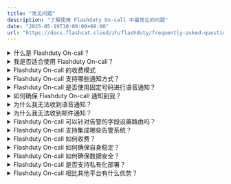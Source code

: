 ```yaml
---
title: "常见问题"
description: "了解使用 Flashduty On-call 中最常见的问题"
date: "2025-05-19T10:00:00+08:00"
url: "https://docs.flashcat.cloud/zh/flashduty/frequently-asked-questions"
---
```


<details>
  <summary>什么是 Flashduty On-call？</summary>
   Flashduty On-call 的定位是一站式告警响应平台。我们为IT从业者提供值班、告警降噪、升级和自动化能力，加速企业故障响应，减少损失。
</details>
<details>
  <summary>我是否适合使用 Flashduty On-call？</summary>
  如果您的组织或团队存在以下情况，您应该使用 Flashduty On-call ：
   
  - 需要一个地方收集公司内所有来源的告警，统一处理、跟踪和分析。
  - 需要将告警分级，使用不同通道动态通知到关键人员，需要自动升级流程避免告警无人处理。
  - 日常处理告警占用大部分精力，需要告警降噪解决告警疲劳问题。
</details>

<details>
  <summary> Flashduty On-call 的收费模式 </summary>


 Flashduty On-call 的收费模式是基于购买的 License 数量，每个 License 可以对应一个账户成员。例如，您只购买了一个 License，则仅有一个成员可以使用 Flashduty On-call 的全部功能。不过您仍然可以邀请更多成员加入，但只有拥有 License 的成员才能成对平台进行操作配置，其他成员则**无法使用平台任何功能**（仅限于接收故障通知）。具体区别如下：

#### License 分配方式

- 管理者可以通过主动分配的方式，将 License 分配给不同成员。
- 在分配 License 的时候，可以设置 License 的类型。
- 固定类型：在购买有效期内长期有效，不会被抢占，适用于需要参与处理故障、参与配置业务的场景。
- 临时类型：每个周期结束时自动释放，在有足够 License 的情况下，可以通过分配或抢占的模式占用。

#### 无 License 的成员

- 不能使用任何功能，包括查看故障列表/详情，**只能被动接收告警消息**，比如将故障消息通过邮件、短信、电话等IM群消息的方式通知到该成员。
- 在配置分派策略的时候是可以选择将故障消息通知给没有 License 的成员。
- 没有 License 的成员，即使接收到故障消息，也无法对其进行查看、关闭等操作。
- 没有 License 的成员共享租户的的邮件、短信、电话套餐额度。
- 没有 License 的成员在登录控制台进行查看/处理等操作的时候，会提示没有权限。

</details>


<details>
  <summary> Flashduty On-call 支持哪些通知方式？</summary>

| 通道 |  单聊  | 群聊 |
| --- | -------- | ---- |
| 语音    | ✅   |    |
| 短信    | ✅   |    | 
| 邮件    | ✅   |    | 
| 飞书应用 | ✅   |  ✅  |  
| 钉钉应用 | ✅   |  ✅  |
| 企微应用 | ✅   |    | 
| Slack 应用| ✅   |  ✅  | 
| Microsoft Teams 应用| ✅   |  ✅  |
| 飞书机器人    |    |  ✅  |
| 钉钉机器人    |    |  ✅  | 
| 企微机器人    |    |  ✅  | 
| Zoom 机器人    |    |  ✅  |
| Telegram 机器人    |    |  ✅  | 

</details>

<details>
  <summary> Flashduty On-call 是否使用固定号码进行语音通知？</summary>
  
  取决于推送地区，您可下载 Flashduty On-call app 并授权自动同步联系方式：  
  - 中国大陆：+86 (010)21364727、(021)32017538、(010)21364713、(010)21364708、(0571)23675454 和 (0571)23675496
  - 中国大陆以外：
    | 地区/国家 (Region/Country) | 地区码 (Code) | 显示号码 (Display Number) |
    | --- | --- | --- |
    安圭拉 (Anguilla) | (+1-264) | 16465861127
    安提瓜和巴布达 (Antigua and Barbuda) | (+1-268) | 16465861127
    阿鲁巴 (Aruba) | (+297) | 16465861127
    巴哈马 (Bahamas) | (+1-242) | 16465861127
    巴巴多斯 (Barbados) | (+1-246) | 16465861127
    伯利兹 (Belize) | (+501) | 16465861127
    百慕大 (Bermuda) | (+1-441) | 16465861127
    开曼群岛 (Cayman Islands) | (+1-345) | 16465861127
    哥斯达黎加 (Costa Rica) | (+506) | 16465861127
    多米尼克 (Dominica) | (+1-767) | 16465861127
    多米尼加共和国 (Dominican Republic) | (+1-829,1809,1849) | 16465861127
    萨尔瓦多 (El Salvador) | (+503) | 164
    格陵兰 (Greenland) | (+299) | 16465861127
    格林纳达 (Grenada) | (+1-473) | 16465861127
    瓜德罗普 (Guadeloupe) | (+590) | 16465861127
    危地马拉 (Guatemala) | (+502) | 16465861127
    海地 (Haiti) | (+509) | 16465861127
    洪都拉斯 (Honduras) | (+504) | 16465861127
    牙买加 (Jamaica) | (+1-876) | 16465861127
    马提尼克 (Martinique) | (+596) | 16465861127
    墨西哥 (Mexico) (+52) | 16465861127
    蒙特塞拉特 (Montserrat) | (+1-664) | 16465861127
    荷属安的列斯 (Netherlands Antilles) | (+599) | 16465861127
    尼加拉瓜 (Nicaragua) | (+505) | 16465861127
    巴拿马 (Panama) | (+507) | 16465861127
    波多黎各 (Puerto Rico) | (+1-787,1939) | 16465861127
    圣基茨和尼维斯 (St Kitts and Nevis) | (+1-869) | 16465861127
    圣卢西亚 (St Lucia) | (+1-758) | 16465861127
    圣皮埃尔和密克隆 (St Pierre and Miquelon) | (+508) | 16465861127
    圣文森特和格林纳丁斯 (St Vincent Grenadines) | (+1-784) | 16465861127
    特立尼达和多巴哥 (Trinidad and Tobago) | (+1-868) | 16465861127
    特克斯和凯科斯群岛 (Turks and Caicos Islands) | (+1-649) | 16465861127
    美国/加拿大 (United States/Canada) | (+1) | 16465861127
    英属维尔京群岛 (Virgin Islands, British) | (+1-284) | 16465861127
    美属维尔京群岛 (Virgin Islands, U.S.) | (+1-340) | 16465861127
    阿根廷 (Argentina) | (+54) | 16465861127
    玻利维亚 (Bolivia) | (+591) | 16465861127
    巴西 (Brazil) | (+55) | 16465861127
    智利 (Chile) | (+56) | 16465861127
    哥伦比亚 (Colombia) | (+57) | 16465861127
    厄瓜多尔 (Ecuador) | (+593) | 16465861127
    福克兰群岛 (Falkland Islands) | (+500) | 16465861127
    法属属圭亚那 (French Guiana) | (+594) | 16465861127
    圭亚那 (Guyana) | (+592) | 16465861127
    巴拉圭 (Paraguay) | (+595) | 16465861127
    秘鲁 (Peru) | (+51) | 16465861127
    苏里南 (Suriname) | (+597) | 16465861127
    乌拉圭 (Uruguay) | (+598) | 16465861127
    委内瑞拉 (Venezuela) | (+58) | 16465861127
    阿尔巴尼亚 (Albania) | (+355) | 16465861127
    安道尔 (Andorra) | (+376) | 16465861127
    奥地利 (Austria) | (+43) | 16465861127
    白俄罗斯 (Belarus) | (+375) | 16465861127
    比利时 (Belgium) | (+32) | 16465861127
    波斯尼亚和黑塞哥维那 (Bosnia and Herzegovina) | (+387) | 16465861127
    保加利亚 (Bulgaria) | (+359) | 16465861127
    克罗地亚 (Croatia) | (+385) | 16465861127
    塞浦路斯 (Cyprus) | (+357) | 16465861127
    捷克共和国 (Czech Republic) | (+420) | 16465861127
    丹麦 (Denmark) | (+45) | 16465861127
    爱沙尼亚 (Estonia) | (+372) | 16465861127
    法罗群岛 (Faroe Islands) | (+298) | 16465861127
    芬兰/奥兰群岛 (Finland/Aland Islands) | (+358) | 16465861127
    法国 (France) | (+33) | 16465861127
    德国 (Germany) | (+49) | 16465861127
    直布罗陀 (Gibraltar) | (+350) | 16465861127
    希腊 (Greece) | (+30) | 16465861127
    匈牙利 (Hungary) | (+36) | 16465861127
    冰岛 (Iceland) | (+354) | 16465861127
    爱尔兰 (Ireland) | (+353) | 16465861127
    意大利 (Italy) | (+39) | 16465861127
    科索沃 (Kosovo) | (+383) | 16465861127
    拉脱维亚 (Latvia) | (+371) | 16465861127
    列支敦士登 (Liechtenstein) | (+423) | 16465861127
    立陶宛 (Lithuania) | (+370) | 16465861127
    卢森堡 (Luxembourg) | (+352) | 16465861127
    北马其顿 (Macedonia) | (+389) | 16465861127
    马耳他 (Malta) | (+356) | 16465861127
    摩尔多瓦 (Moldova) | (+373) | 16465861127
    摩纳哥 (Monaco) | (+377) | 16465861127
    黑山 (Montenegro) | (+382) | 16465861127
    荷兰 (Netherlands) | (+31) | 16465861127
    挪威 (Norway) | (+47) | 16465861127
    波兰 (Poland) | (+48) | 16465861127
    葡萄牙 (Portugal) | (+351) | 16465861127
    罗马尼亚 (Romania) | (+40) | 16465861127
    圣马力诺 (San Marino) | (+378) | 16465861127
    塞尔维亚 (Serbia) | (+381) | 16465861127
    斯洛伐克 (Slovakia) | (+421) | 16465861127
    斯洛文尼亚 (Slovenia) | (+386) | 16465861127
    西班牙 (Spain) | (+34) | 16465861127
    瑞典 (Sweden) | (+46) | 16465861127
    瑞士 (Switzerland) | (+41) | 16465861127
    北塞浦路斯土耳其共和国 (Turkish Republic of Northern Cyprus) | (+9-0392) | 16465861127
    乌克兰 (Ukraine) (+380) | 16465861127
    英国 (United Kingdom) | (+44) | 16465861127
    梵蒂冈 (Vatican City) | (+379) | 16465861127
    阿富汗 (Afghanistan) | (+93) | 16465861127
    亚美尼亚 (Armenia) | (+374) | 16465861127
    阿塞拜疆 (Azerbaijan) | (+994) | 16465861127
    巴林 (Bahrain) | (+973) | 16465861127
    孟加拉国 (Bangladesh) | (+880) | 16465861127
    不丹 (Bhutan) (+975) | 16465861127
    英属印度洋领地 (British Indian Ocean Territory) | (+246) | 16465861127
    文莱 (Brunei) | (+673) | 16465861127
    柬埔寨 (Cambodia) | (+855) | 16465861127
    东帝汶 (East Timor) | (+670) | 16465861127
    格鲁吉亚 (Georgia) | (+995) | 16465861127
    中国香港 (Hong Kong) | (+852) | 16465861127
    印度 (India) | (+91) | 16465861127
    印度尼西亚 (Indonesia) | (+62) | 16465861127
    伊拉克 (Iraq) | (+964) | 16465861127
    以色列 (Israel) | (+972) | 16465861127
    日本 (Japan) | (+81) | 16465861127
    约旦 (Jordan) | (+962) | 16465861127
    朝鲜 (Korea, Dem People's Rep) | (+850) | 16465861127
    韩国 (Korea, Republic of) | (+82) | 16465861127
    科威特 (Kuwait) | (+965) | 16465861127
    吉尔吉斯斯坦 (Kyrgyzstan) | (+996) | 16465861127
    老挝 (Laos PDR) | (+856) | 16465861127
    黎巴嫩 (Lebanon) | (+961) | 16465861127
    中国澳门 (Macau) | (+853) | 16465861127
    马来西亚 (Malaysia) | (+60) | 16465861127
    马尔代夫 (Maldives) | (+960) | 16465861127
    蒙古国 (Mongolia) | (+976) | 16465861127
    缅甸 (Myanmar) | (+95) | 16465861127
    尼泊尔 (Nepal) | (+977) | 16465861127
    阿曼 (Oman) | (+968) | 16465861127
    巴基斯坦 (Pakistan) | (+92) | 16465861127
    巴勒斯坦国 (Palestinian Territory) | (+970) | 16465861127
    菲律宾 (Philippines) | (+63) | 16465861127
    卡塔尔 (Qatar) (+974) | 16465861127
    俄罗斯/哈萨克斯坦 (Russia/Kazakhstan) | (+7) | 16465861127
    沙特阿拉伯 (Saudi Arabia) | (+966) | 16465861127
    新加坡 (Singapore) | (+65) | 16465861127
    斯里兰卡 (Sri Lanka) | (+94) | 16465861127
    中国台湾 (Taiwan) | (+886) | 16465861127
    塔吉克斯坦 (Tajikistan) | (+992) | 16465861127
    泰国 (Thailand) | (+66) | 16465861127
    土耳其 (Turkey) | (+90) | 16465861127
    土库曼斯坦 (Turkmenistan) | (+993) | 16465861127
    阿拉伯联合酋长国 (United Arab Emirates) | (+971) | 16465861127
    乌兹别克斯坦 (Uzbekistan) | (+998) | 16465861127
    越南 (Vietnam) | (+84) | 16465861127
    也门 (Yemen) | (+967) | 16465861127
    阿尔及利亚 (Algeria) | (+213) | 16465861127
    安哥拉 (Angola) | (+244) | 16465861127
    贝宁 (Benin) | (+229) | 16465861127
    博茨瓦纳 (Botswana) | (+267) | 16465861127
    布基纳法索 (Burkina Faso) | (+226) | 16465861127
    布隆迪 (Burundi) | (+257) | 16465861127
    喀麦隆 (Cameroon) | (+237) | 16465861127
    佛得角 (Cape Verde) | (+238) | 16465861127
    中非共和国 (Central Africa) | (+236) | 16465861127
    乍得 (Chad) | (+235) | 16465861127
    科摩罗 (Comoros) | (+269) | 16465861127
    刚果共和国 (Congo) | (+242) | 16465861127
    刚果民主共和国 (Congo, Dem Rep) | (+243) | 16465861127
    吉布提 (Djibouti) | (+253) | 16465861127
    埃及 (Egypt) | (+20) | 16465861127
    赤道几内亚 (Equatorial Guinea) | (+240) | 16465861127
    厄立特里亚 (Eritrea) | (+291) | 16465861127
    埃塞俄比亚 (Ethiopia) | (+251) | 16465861127
    加蓬 (Gabon) | (+241) | 16465861127
    冈比亚 (Gambia) | (+220) | 16465861127
    加纳 (Ghana) | (+233) | 16465861127
    几内亚 (Guinea) | (+224) | 16465861127
    几内亚比绍 (Guinea-Bissau) | (+245) | 16465861127
    科特迪瓦 (Ivory Coast) | (+225) | 16465861127
    肯尼亚 (Kenya) | (+254) | 16465861127
    莱索托 (Lesotho) | (+266) | 16465861127
    利比里亚 (Liberia) | (+231) | 16465861127
    利比亚 (Libya) | (+218) | 16465861127
    马达加斯加 (Madagascar) | (+261) | 16465861127
    马拉维 (Malawi) | (+265) | 16465861127
    马里 (Mali) | (+223) | 16465861127
    毛里塔尼亚 (Mauritania) | (+222) | 16465861127
    毛里求斯 (Mauritius) | (+230) | 16465861127
    摩洛哥/西撒哈拉 (Morocco/Western Sahara) | (+212) | 16465861127
    莫桑比克 (Mozambique) | (+258) | 16465861127
    纳米比亚 (Namibia) | (+264) | 16465861127
    尼日尔 (Niger) | (+227) | 16465861127
    尼日利亚 (Nigeria) | (+234) | 16465861127
    留尼汪/马约特 (Reunion/Mayotte) | (+262) | 16465861127
    卢旺达 (Rwanda) | (+250) | 16465861127
    塞内加尔 (Senegal) | (+221) | 16465861127
    塞舌尔 (Seychelles) | (+248) | 16465861127
    塞拉利昂 (Sierra Leone) | (+232) | 16465861127
    索马里 (Somalia) | (+252) | 16465861127
    南非 (South Africa) | (+27) | 16465861127
    南苏丹 (South Sudan) | (+211) | 16465861127
    苏丹 (Sudan) | (+249) | 16465861127
    斯威士兰 (Swaziland) | (+268) | 16465861127
    坦桑尼亚 (Tanzania) | (+255) | 16465861127
    多哥 (Togo) | (+228) | 16465861127
    突尼斯 (Tunisia) | (+216) | 16465861127
    乌干达 (Uganda) | (+256) | 16465861127
    赞比亚 (Zambia) | (+260) | 16465861127
    津巴布韦 (Zimbabwe) | (+263) | 16465861127
    美属萨摩亚 (American Samoa) | (+1-684) | 16465861127
    澳大利亚/科科斯/圣诞岛 (Australia/Cocos/Christmas Island) | (+61) | 16465861127
    澳大利亚外部领地 (Australian External Territories) | (+672) | 16465861127
    库克群岛 (Cook Islands) | (+682) | 16465861127
    斐济 (Fiji) | (+679) | 16465861127
    法属波利尼西亚 (French Polynesia) | (+689) | 16465861127
    关岛 (Guam) | (+1-671) | 16465861127
    基里巴斯 (Kiribati) | (+686) | 16465861127
    马绍尔群岛 (Marshall Islands) | (+692) | 16465861127
    密克罗尼西亚联邦 (Micronesia) | (+691) | 16465861127
    新喀里多尼亚 (New Caledonia) | (+687) | 16465861127
    新西兰 (New Zealand) | (+64) | 16465861127
    北马里亚纳群岛 (Northern Mariana Islands) | (+1-670) | 16465861127
    帕劳 (Palau) | (+680) | 16465861127
    巴布亚新几内亚 (Papua New Guinea) | (+675) | 16465861127
    萨摩亚 (Samoa) | (+685) | 16465861127
    所罗门群岛 (Solomon Islands) | (+677) | 16465861127
    汤加 (Tonga) | (+676) | 16465861127
    瓦努阿图 (Vanuatu) | (+678) | 16465861127
  - 若有不存在的地区，请联系我们：[support@flashcat.cloud](mailto:support@flashcat.cloud)
</details>
<details>
  <summary>如何确保 Flashduty On-call 通知到我？</summary>
   Flashduty On-call 尽力确保每一个通道的可用性。
    
  - 语音、短信和邮件：我们使用多家云厂商的提供的高可用服务，并可以在某家出问题之后，迅速切换到另一家。
  - IM应用消息：IM应用单聊消息发送失败，系统会使用短信和邮件进行兜底提醒。
  - 分派策略设置：建议您设置循环通知，如果故障没有被认领，系统循环进行多次通知。或设置升级环节，如果当前环节的人员没有及时处理，故障将升级分派给下一环节的人员。
</details>
<details>
  <summary>为什么我无法收到语音通知？</summary>
   语音电话与终端信号以及设置有很大关系，如果您持续无法收到语音通知，建议尝试下述操作：

  1. 如果您使用的是中国大陆以外地区注册的手机号，请检查我们支持的地域范围。  
  2. 先检查手机的黑名单或者通话记录是否有拦截当时拨打的时间左右的号码，通常是010xxx或021xx等固话号码，如果有，请解除黑名单并加白。
  3. 如手机没看到黑名单，可能是手机号开通了拦截服务等功能：移动手机号可以通过微信公众号“中国移动高频骚扰电话防护”，查看是否拦截了来电固话；电信手机号可能在接收短信的时候，电话会拦截，也可以关注公众号“天翼防骚扰”进行检查来电；联通可以关注公众号“沃助理”检查来电，或请咨询客服电话。
  4. 请注意如果您的手机号参与过携号转网，请同时查询多家运营商的拦截情况。
  5. 尝试重启手机、重新插入手机卡，将手机卡插入其他手机，依次排除终端或手机卡问题

  如果您仍然没有找到原因，请联系我们。
</details>
<details>
  <summary>为什么我无法收到邮件通知？</summary>
   建议尝试下述操作：

  1. 检查邮件客户端内的垃圾邮件，如果有，请主动移出，保持正常接收
  2. 检查邮件客户端是否设置了自动删除，如果有，请修改规则
  3. 联系公司企业邮箱管理员，后台检查是否被拦截（Gmail等企业邮箱限制较严格，邮件发送过多会导致拦截）。如果有，请针对邮件来源设置白名单。

  如果您仍然没有找到原因，请联系我们。
</details>
<details>
  <summary> Flashduty On-call 可以针对告警的字段设置路由吗？</summary>
  可以， Flashduty On-call 支持您根据告警事件的标签、严重程度、标题和描述等多个维度信息进行匹配，并路由到不同的协作空间。详见集成中心-集成详情-路由配置。
</details>
<details>
  <summary> Flashduty On-call 支持集成哪些告警系统？</summary>
    
  - 通用集成：邮件告警（几乎适用所有告警系统）；自定义事件标准（使用自研监控系统）。
  - 开源集成：Zabbix、Prometheus、夜莺等常见的开源监控。
  - 商业集成：阿里云、腾讯云、华为云、Aws、Azure等商业云监控。
  
  如果您有其他需求，欢迎随时联系我们。
</details>
<details>
  <summary> Flashduty On-call 如何收费？</summary>
  我们按照活跃用户收费，并提供三个不同的版本：免费版、标准版和商业版，详细对比请访问：https://flashcat.cloud/flashduty/price/
    
  - 我们将当月使用商业化功能的用户界定为活跃用户，该用户必须取得License才能使用。
  - 每个月度周期结束后，活跃用户持有的固定License将保持有效，临时License将被释放，下个周期必须重新抢占。
  - 一个成员被删除时，其License自动释放。
  - 查看告警需要License，仅被动接收通知不需要License。
</details>
<details>
  <summary> Flashduty On-call 如何确保自身稳定？</summary>
  
  -  Flashduty On-call  SLA：

    1. 功能可用：需要确保核心功能在99.95%的时间内是可用的
    2. 投递时效：需要确保99.95%的告警，在触发后5分钟内完成投递

  -  Flashduty On-call  如何保证 SLA：
    
    1. 同城多活：基础设施构建在多个数据中心之上，有状态组件均为同城多活；
    2. 异步处理：告警上报后会立即进入异步流程，出错有重试，减少告警丢失风险；
    3. 冗余告警：对于重要告警，提供冗余通知机制，客户可选择多个渠道循环通知，确保通知可达；
    4. 全球加速：已针对 api.flashcat.cloud 域名开启全球加速，确保各地上报链路稳定；
    5. 持续监控：全面采集系统各方面指标，定期进行压测，及时或提前发现系统问题。
    
</details>
<details>
  <summary> Flashduty On-call 如何确保数据安全？</summary>
  
  1. 全栈 HTTPS，数据传输确保安全
  2. 敏感信息加密存储，日志脱敏后落盘
  3. 重要数据修改需 MFA 校验，支持操作审计
  4. 定期参加国际国内认可的第三方权威机构安全认证审核（ISO27001，ISO9001）
  5. 对于有需要的客户，可以签署保密协议
  6. 隐私协议：https://docs.flashcat.cloud/zh/flashduty/privacy-policy
    
</details>
<details>
  <summary> Flashduty On-call 是否支持私有化部署？</summary>
  支持， Flashduty On-call 提供与SaaS服务几乎一致的私有化版本。但是私有化部署由于其高昂的维护成本，收费模式与SaaS服务不同。如无必要，我们都推荐您使用云服务。
    
  如果您需要私有化版本，请联系我们。
</details>
<details>
  <summary> Flashduty On-call 相比其他平台有什么优势？</summary>
  
  1. 我们提供更灵活易用的功能
  2. 我们提供更专业的贴心服务
  3. 我们提供更合理的产品价格
    
  欢迎您联系我们，获取专业的采购指南。
</details>
